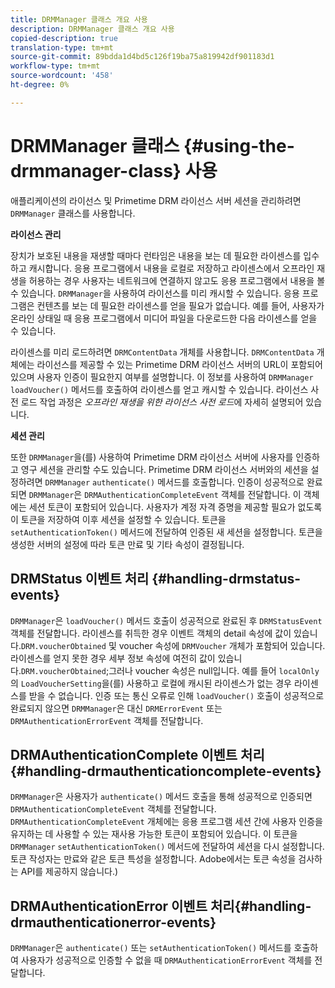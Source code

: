 ```yaml
---
title: DRMManager 클래스 개요 사용
description: DRMManager 클래스 개요 사용
copied-description: true
translation-type: tm+mt
source-git-commit: 89bdda1d4bd5c126f19ba75a819942df901183d1
workflow-type: tm+mt
source-wordcount: '458'
ht-degree: 0%

---
```



# DRMManager 클래스 {#using-the-drmmanager-class} 사용

애플리케이션의 라이선스 및 Primetime DRM 라이선스 서버 세션을 관리하려면 `DRMManager` 클래스를 사용합니다.

**라이선스 관리**

장치가 보호된 내용을 재생할 때마다 런타임은 내용을 보는 데 필요한 라이센스를 입수하고 캐시합니다. 응용 프로그램에서 내용을 로컬로 저장하고 라이센스에서 오프라인 재생을 허용하는 경우 사용자는 네트워크에 연결하지 않고도 응용 프로그램에서 내용을 볼 수 있습니다. `DRMManager`을 사용하여 라이선스를 미리 캐시할 수 있습니다. 응용 프로그램은 컨텐츠를 보는 데 필요한 라이센스를 얻을 필요가 없습니다. 예를 들어, 사용자가 온라인 상태일 때 응용 프로그램에서 미디어 파일을 다운로드한 다음 라이센스를 얻을 수 있습니다.

라이센스를 미리 로드하려면 `DRMContentData` 개체를 사용합니다. `DRMContentData` 개체에는 라이선스를 제공할 수 있는 Primetime DRM 라이선스 서버의 URL이 포함되어 있으며 사용자 인증이 필요한지 여부를 설명합니다. 이 정보를 사용하여 `DRMManager` `loadVoucher()` 메서드를 호출하여 라이센스를 얻고 캐시할 수 있습니다. 라이선스 사전 로드 작업 과정은 *오프라인 재생을 위한 라이선스 사전 로드*&#x200B;에 자세히 설명되어 있습니다.

**세션 관리**

또한 `DRMManager`을(를) 사용하여 Primetime DRM 라이선스 서버에 사용자를 인증하고 영구 세션을 관리할 수도 있습니다. Primetime DRM 라이선스 서버와의 세션을 설정하려면 `DRMManager` `authenticate()` 메서드를 호출합니다. 인증이 성공적으로 완료되면 `DRMManager`은 `DRMAuthenticationCompleteEvent` 객체를 전달합니다. 이 객체에는 세션 토큰이 포함되어 있습니다. 사용자가 계정 자격 증명을 제공할 필요가 없도록 이 토큰을 저장하여 이후 세션을 설정할 수 있습니다. 토큰을 `setAuthenticationToken()` 메서드에 전달하여 인증된 새 세션을 설정합니다. 토큰을 생성한 서버의 설정에 따라 토큰 만료 및 기타 속성이 결정됩니다.

## DRMStatus 이벤트 처리 {#handling-drmstatus-events}

`DRMManager`은 `loadVoucher()` 메서드 호출이 성공적으로 완료된 후 `DRMStatusEvent` 객체를 전달합니다. 라이센스를 취득한 경우 이벤트 객체의 detail 속성에 값이 있습니다.`DRM.voucherObtained` 및 voucher 속성에 `DRMVoucher` 개체가 포함되어 있습니다. 라이센스를 얻지 못한 경우 세부 정보 속성에 여전히 값이 있습니다.`DRM.voucherObtained`;그러나 voucher 속성은 null입니다. 예를 들어 `localOnly`의 `LoadVoucherSetting`을(를) 사용하고 로컬에 캐시된 라이센스가 없는 경우 라이센스를 받을 수 없습니다. 인증 또는 통신 오류로 인해 `loadVoucher()` 호출이 성공적으로 완료되지 않으면 `DRMManager`은 대신 `DRMErrorEvent` 또는 `DRMAuthenticationErrorEvent` 객체를 전달합니다.

## DRMAuthenticationComplete 이벤트 처리{#handling-drmauthenticationcomplete-events}

`DRMManager`은 사용자가 `authenticate()` 메서드 호출을 통해 성공적으로 인증되면 `DRMAuthenticationCompleteEvent` 객체를 전달합니다. `DRMAuthenticationCompleteEvent` 개체에는 응용 프로그램 세션 간에 사용자 인증을 유지하는 데 사용할 수 있는 재사용 가능한 토큰이 포함되어 있습니다. 이 토큰을 `DRMManager` `setAuthenticationToken()` 메서드에 전달하여 세션을 다시 설정합니다. 토큰 작성자는 만료와 같은 토큰 특성을 설정합니다. Adobe에서는 토큰 속성을 검사하는 API를 제공하지 않습니다.)

## DRMAuthenticationError 이벤트 처리{#handling-drmauthenticationerror-events}

`DRMManager`은 `authenticate()` 또는 `setAuthenticationToken()` 메서드를 호출하여 사용자가 성공적으로 인증할 수 없을 때 `DRMAuthenticationErrorEvent` 객체를 전달합니다.